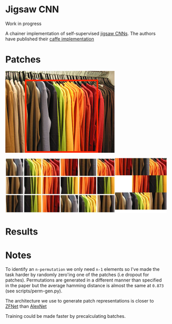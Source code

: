 # Jigsaw CNN

Work in progress

A chainer implementation of self-supervised [jigsaw CNNs](https://arxiv.org/abs/1603.09246). The authors have published their [caffe implementation](https://github.com/MehdiNoroozi/JigsawPuzzleSolver)

# Patches

![Random crop](data/crop.jpg)

![Random patches](data/patches.jpg)

# Results


# Notes

To identify an `n-permutation` we only need `n-1` elements so I've made the task harder by randomly zero'ing one of the patches (i.e dropout for patches). Permutations are generated in a different manner than specified in the paper but the average hamming distance is almost the same at `0.873` (see scripts/perm-gen.py).

The architecture we use to generate patch representations is closer to
[ZFNet](https://arxiv.org/pdf/1311.2901v3) than
[AlexNet](https://papers.nips.cc/paper/4824-imagenet-classification-with-deep-convolutional-neural-networks.pdf)

Training could be made faster by precalculating batches. 
